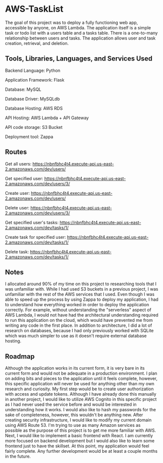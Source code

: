 # AWS-TaskList

The goal of this project was to deploy a fully functioning web app, accessible by anyone, on AWS Lambda. The application itself is a simple task or todo list with a users table and a tasks table. There is a one-to-many relationship between users and tasks. The application allows user and task creation, retrieval, and deletion. 

## Tools, Libraries, Languages, and Services Used

Backend Language: Python

Application Framework: Flask

Database: MySQL

Database Driver: MySQLdb

Database Hosting: AWS RDS

API Hosting: AWS Lambda + API Gateway

API code storage: S3 Bucket

Deployment tool: Zappa


## Routes

Get all users: https://nbnfbhc4t4.execute-api.us-east-2.amazonaws.com/dev/users/

Get specified user: https://nbnfbhc4t4.execute-api.us-east-2.amazonaws.com/dev/users/3/

Create user: https://nbnfbhc4t4.execute-api.us-east-2.amazonaws.com/dev/users/

Delete user: https://nbnfbhc4t4.execute-api.us-east-2.amazonaws.com/dev/users/3/

Get specified user's tasks: https://nbnfbhc4t4.execute-api.us-east-2.amazonaws.com/dev/tasks/1/

Create task for specified user: https://nbnfbhc4t4.execute-api.us-east-2.amazonaws.com/dev/tasks/1/

Delete task: https://nbnfbhc4t4.execute-api.us-east-2.amazonaws.com/dev/tasks/1/



## Notes

I allocated around 90% of my time on this project to researching tools that I was unfamiliar with. While I had used S3 buckets in a previous project, I was unfamiliar with the rest of the AWS services that I used. Even though I was able to speed up the process by using Zappa to deploy my application, I had to understand how everything worked in order to deploy the application correctly. For example, without understanding the "serverless" aspect of AWS Lambda, I would not have had the architectural understanding required to run this application on the cloud, which would have prevented me from writing any code in the first place. In addition to architecture, I did a lot of research on databases, because I had only previously worked with SQLite which was much simpler to use as it doesn't require external database hosting. 

## Roadmap

Although the application works in its current form, it is very bare in its current form and would not be adequate in a production environment. I plan on adding bits and pieces to the application until it feels complete, however, this specific application will never be used for anything other than my own research and curiosity. My first step would be to create user authorization with access and update tokens. Although I have already done this manually in another project, I would like to utilize AWS Cognito in this specific project as I had never used the service before and would be interested in understanding how it works. I would also like to hash my passwords for the sake of completeness, however, this wouldn't be anything new. After creating security infrastructure, I would like to modify my current domain using AWS Route 53. I'm trying to use as many Amazon services as possible as the purpose of this project is to get me more familiar with AWS. Next, I would like to implement a basic frontend with React. I am currently more focused on backend development but I would also like to learn some frontend just to have the skillset. At this point, my application would feel fairly complete. Any further development would be at least a couple months in the future.


